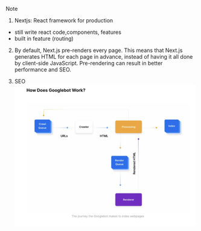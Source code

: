 Note

1. Nextjs: React framework for production

- still write react code,components, features
- built in feature (routing)

2. By default, Next.js pre-renders every page. This means that Next.js generates HTML for each page in advance, instead of having it all done by client-side JavaScript. Pre-rendering can result in better performance and SEO.

3. SEO
   <img src ="./SEO.png">
